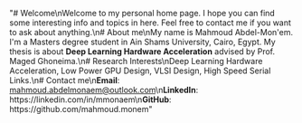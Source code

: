 "# Welcome\nWelcome to my personal home page. I hope you can find some interesting info and topics in here. Feel free to contact me if you want to ask about anything.\n# About me\nMy name is Mahmoud Abdel-Mon'em. I'm a Masters degree student in Ain Shams University, Cairo, Egypt. My thesis is about **Deep Learning Hardware Acceleration** advised by Prof. Maged Ghoneima.\n# Research Interests\nDeep Learning Hardware Acceleration, Low Power GPU Design, VLSI Design, High Speed Serial Links.\n# Contact me\n**Email**: mahmoud.abdelmonaem@outlook.com\n**LinkedIn**: https:\/\/linkedin.com\/in\/mmonaem\n**GitHub**: https:\/\/github.com\/mahmoud.monem" 
